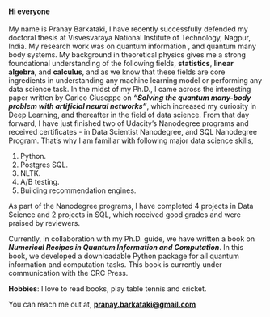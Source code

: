 #### Hi everyone


My name is Pranay Barkataki, I have recently successfully defended my doctoral thesis at Visvesvaraya National Institute of Technology, Nagpur, India. 
My research work was on quantum information , and quantum many body systems. My background in theoretical physics gives me a strong foundational understanding 
of the following fields, **statistics**, **linear algebra**, and **calculus**, and as we know that these fields are core ingredients in understanding any machine
learning model or performing any data science task. In the midst of my Ph.D., I came across the interesting paper written by Carleo Giuseppe on 
***“Solving the quantum many-body problem with artificial neural networks”***, which increased my curiosity in Deep Learning, and thereafter in the field of 
data science. From that day forward, I have just finished two of Udacity’s Nanodegree programs and received certificates - in Data Scientist Nanodegree, 
and SQL Nanodegree Program. That’s why I am familiar with following major data science skills,
 1. Python.
 2. Postgres SQL.
 3. NLTK.
 4. A/B testing.
 5. Building recommendation engines. 
 
As part of the Nanodegree programs, I have completed 4 projects in Data Science and 2 projects in SQL, which received good grades and were praised by reviewers.

Currently, in collaboration with my Ph.D. guide, we have written a book on ***Numerical Recipes in Quantum Information and Computation***. In this book, we
developed a downloadable Python package for all quantum information and computation tasks. This book is currently under communication with the CRC Press.

**Hobbies**: I love to read books, play table tennis and cricket.

You can reach me out at, **pranay.barkataki@gmail.com**
